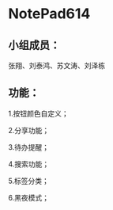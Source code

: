# NotePad614
## 小组成员：

张翔、刘泰鸿、苏文涛、刘泽栋

## 功能：
1.按钮颜色自定义；

2.分享功能；

3.待办提醒；

4.搜索功能；

5.标签分类；

6.黑夜模式；


